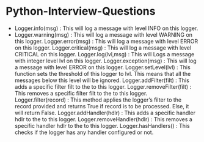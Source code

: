 # Python-Interview-Questions
* Logger.info(msg) : This will log a message with level INFO on this logger.
* Logger.warning(msg) : This will log a message with level WARNING on this logger.
Logger.error(msg) : This will log a message with level ERROR on this logger.
Logger.critical(msg) : This will log a message with level CRITICAL on this logger.
Logger.log(lvl,msg) : This will Logs a message with integer level lvl on this logger.
Logger.exception(msg) : This will log a message with level ERROR on this logger.
Logger.setLevel(lvl) : This function sets the threshold of this logger to lvl. This means that all the messages below this level will be ignored.
Logger.addFilter(filt) : This adds a specific filter filt to the to this logger.
Logger.removeFilter(filt) : This removes a specific filter filt to the to this logger.
Logger.filter(record) : This method applies the logger’s filter to the record provided and returns True if record is to be processed. Else, it will return False.
Logger.addHandler(hdlr) : This adds a specific handler hdlr to the to this logger.
Logger.removeHandler(hdlr) : This removes a specific handler hdlr to the to this logger.
Logger.hasHandlers() : This checks if the logger has any handler configured or not.
